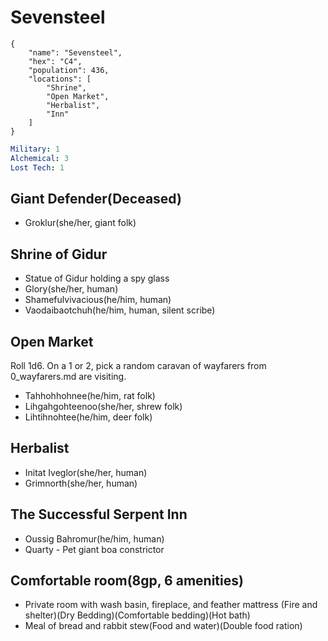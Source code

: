 # Sevensteel

```
{
    "name": "Sevensteel",
    "hex": "C4",
    "population": 436,
    "locations": [
        "Shrine",
        "Open Market",
        "Herbalist",
        "Inn"
    ]
}
```
```yml
Military: 1
Alchemical: 3
Lost Tech: 1
```
## Giant Defender(Deceased)
- Groklur(she/her, giant folk)

## Shrine of Gidur
- Statue of Gidur holding a spy glass
- Glory(she/her, human)
- Shamefulvivacious(he/him, human)
- Vaodaibaotchuh(he/him, human, silent scribe)

## Open Market
Roll 1d6. On a 1 or 2, pick a random caravan of wayfarers from 0_wayfarers.md are visiting.
- Tahhohhohnee(he/him, rat folk)
- Lihgahgohteenoo(she/her, shrew folk)
- Lihtihnohtee(he/him, deer folk)

## Herbalist
- Initat Iveglor(she/her, human)
- Grimnorth(she/her, human)

## The Successful Serpent Inn
- Oussig Bahromur(he/him, human)
- Quarty - Pet giant boa constrictor

## Comfortable room(8gp, 6 amenities)
- Private room with wash basin, fireplace, and feather mattress (Fire and shelter)(Dry Bedding)(Comfortable bedding)(Hot bath)
- Meal of bread and rabbit stew(Food and water)(Double food ration)